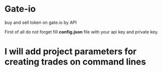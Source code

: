 # Gate-io
buy and sell token on gate.io by API


First of all do not forget fill **config.json** file with your api key and private key.

# I will add project parameters for creating trades on command lines
